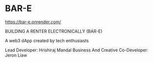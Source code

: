 # BAR-E

https://bar-e.onrender.com/

BUILDING A RENTER ELECTRONICALLY (BAR-E)

A web3 dApp created by tech enthusiasts

Lead Developer: Hrishiraj Mandal
Business And Creative Co-Developer: Jeron Liaw
